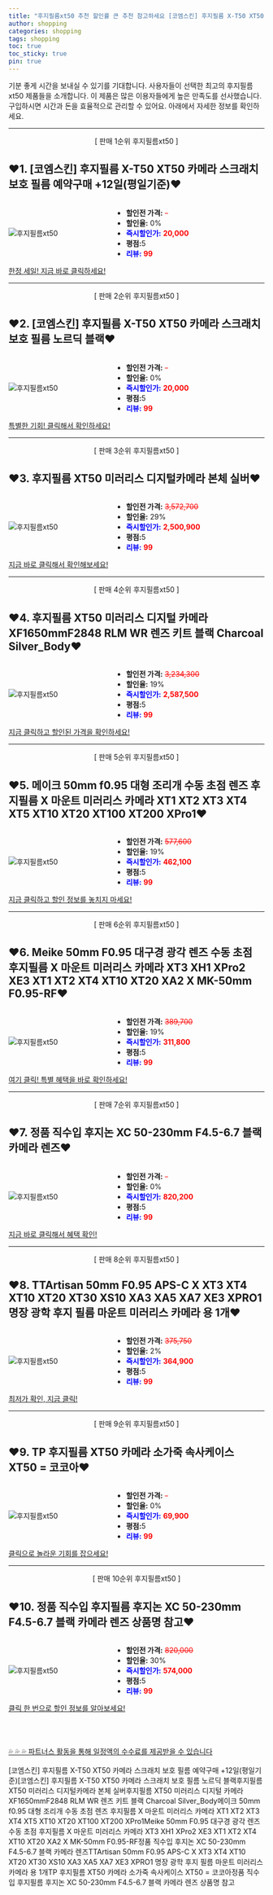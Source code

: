 ```yaml
---
title: "후지필름xt50 추천 할인률 큰 추천 참고하세요 [코엠스킨] 후지필름 X-T50 XT50 카메라"
author: shopping
categories: shopping
tags: shopping
toc: true
toc_sticky: true
pin: true
---
```

기분 좋게 시간을 보내실 수 있기를 기대합니다. 사용자들이 선택한 최고의 후지필름xt50 제품들을 소개합니다. 이 제품은 많은 이용자들에게 높은 만족도를 선사했습니다. 구입하시면 시간과 돈을 효율적으로 관리할 수 있어요. 아래에서 자세한 정보를 확인하세요.

---
<p class="toplist" style="margin: 0 auto; display: block; width: fit-content;">[ 판매 1순위 후지필름xt50 ]</p>

<h2><strong>❤️1. [코엠스킨] 후지필름 X-T50 XT50 카메라 스크래치 보호 필름 예약구매 +12일(평일기준)❤️</strong></h2>

<div style="display: flex; align-items: center;">
    <div style="flex: 0.4;">
        <img src="https://thumbnail6.coupangcdn.com/thumbnails/remote/230x230ex/image/vendor_inventory/4c53/46c65d548537a41f5ea6c7896320d09dd05e8e241bff59983e89c83516e0.png" alt="후지필름xt50" style="max-width: 100%;">
    </div>
    <div style="flex: 0.6; margin-left: 10px;">
        <ul>
            <li><strong>할인전 가격:</strong> <del style="color: red;">-</del></li>
            <li><strong>할인율:</strong> 0%</li>
            <li><span style='color:blue'><strong>즉시할인가:</strong></span> <span style='color:red'><strong>20,000</strong></span></li>
            <li><strong>평점:</strong>5</li>
            <li><span style='color:blue'><strong>리뷰:</strong></span> <span style='color:red'><strong>99</strong></span></li>
        </ul>
    </div>
</div>
<div class="center">
    <a href="https://William4Davisa.github.io?lptag=AF9450613&subid=githubio&pageKey=8207967222&traceid=V0-153&itemId=23548975656&vendorItemId=90575045810" class="myButton">
        한정 세일! 지금 바로 클릭하세요!
    </a>
</div>


---
<p class="toplist" style="margin: 0 auto; display: block; width: fit-content;">[ 판매 2순위 후지필름xt50 ]</p>

<h2><strong>❤️2. [코엠스킨] 후지필름 X-T50 XT50 카메라 스크래치 보호 필름 노르딕 블랙❤️</strong></h2>

<div style="display: flex; align-items: center;">
    <div style="flex: 0.4;">
        <img src="https://thumbnail8.coupangcdn.com/thumbnails/remote/230x230ex/image/vendor_inventory/cc0e/2f40ae46aa6c369e3d74486852104f300de13afe77aacb6c22eb1c243077.jpg" alt="후지필름xt50" style="max-width: 100%;">
    </div>
    <div style="flex: 0.6; margin-left: 10px;">
        <ul>
            <li><strong>할인전 가격:</strong> <del style="color: red;">-</del></li>
            <li><strong>할인율:</strong> 0%</li>
            <li><span style='color:blue'><strong>즉시할인가:</strong></span> <span style='color:red'><strong>20,000</strong></span></li>
            <li><strong>평점:</strong>5</li>
            <li><span style='color:blue'><strong>리뷰:</strong></span> <span style='color:red'><strong>99</strong></span></li>
        </ul>
    </div>
</div>
<div class="center">
    <a href="https://William4Davisa.github.io?lptag=AF9450613&subid=githubio&pageKey=8207978311&traceid=V0-153&itemId=23549038317&vendorItemId=90575045848" class="myButton">
        특별한 기회! 클릭해서 확인하세요!
    </a>
</div>


---
<p class="toplist" style="margin: 0 auto; display: block; width: fit-content;">[ 판매 3순위 후지필름xt50 ]</p>

<h2><strong>❤️3. 후지필름 XT50 미러리스 디지털카메라 본체 실버❤️</strong></h2>

<div style="display: flex; align-items: center;">
    <div style="flex: 0.4;">
        <img src="https://thumbnail9.coupangcdn.com/thumbnails/remote/230x230ex/image/vendor_inventory/c660/56185e3a54b045fd26520a47a113cae372907c2e7b4ac224db0de2b38eea.jpg" alt="후지필름xt50" style="max-width: 100%;">
    </div>
    <div style="flex: 0.6; margin-left: 10px;">
        <ul>
            <li><strong>할인전 가격:</strong> <del style="color: red;">3,572,700</del></li>
            <li><strong>할인율:</strong> 29%</li>
            <li><span style='color:blue'><strong>즉시할인가:</strong></span> <span style='color:red'><strong>2,500,900</strong></span></li>
            <li><strong>평점:</strong>5</li>
            <li><span style='color:blue'><strong>리뷰:</strong></span> <span style='color:red'><strong>99</strong></span></li>
        </ul>
    </div>
</div>
<div class="center">
    <a href="https://William4Davisa.github.io?lptag=AF9450613&subid=githubio&pageKey=8115646327&traceid=V0-153&itemId=23007946173&vendorItemId=90455077450" class="myButton">
        지금 바로 클릭해서 확인해보세요!
    </a>
</div>


---
<p class="toplist" style="margin: 0 auto; display: block; width: fit-content;">[ 판매 4순위 후지필름xt50 ]</p>

<h2><strong>❤️4. 후지필름 XT50 미러리스 디지털 카메라 XF1650mmF2848 RLM WR 렌즈 키트 블랙 Charcoal Silver_Body❤️</strong></h2>

<div style="display: flex; align-items: center;">
    <div style="flex: 0.4;">
        <img src="https://thumbnail9.coupangcdn.com/thumbnails/remote/230x230ex/image/vendor_inventory/6f7b/eae08eab7b6f444d46280f37cb502efd922ea62ea9c15e616ab6c915b429.jpg" alt="후지필름xt50" style="max-width: 100%;">
    </div>
    <div style="flex: 0.6; margin-left: 10px;">
        <ul>
            <li><strong>할인전 가격:</strong> <del style="color: red;">3,234,300</del></li>
            <li><strong>할인율:</strong> 19%</li>
            <li><span style='color:blue'><strong>즉시할인가:</strong></span> <span style='color:red'><strong>2,587,500</strong></span></li>
            <li><strong>평점:</strong>5</li>
            <li><span style='color:blue'><strong>리뷰:</strong></span> <span style='color:red'><strong>99</strong></span></li>
        </ul>
    </div>
</div>
<div class="center">
    <a href="https://William4Davisa.github.io?lptag=AF9450613&subid=githubio&pageKey=8219620741&traceid=V0-153&itemId=23621123610&vendorItemId=90671566297" class="myButton">
        지금 클릭하고 할인된 가격을 확인하세요!
    </a>
</div>


---
<p class="toplist" style="margin: 0 auto; display: block; width: fit-content;">[ 판매 5순위 후지필름xt50 ]</p>

<h2><strong>❤️5. 메이크 50mm f0.95 대형 조리개 수동 초점 렌즈 후지필름 X 마운트 미러리스 카메라 XT1 XT2 XT3 XT4 XT5 XT10 XT20 XT100 XT200 XPro1❤️</strong></h2>

<div style="display: flex; align-items: center;">
    <div style="flex: 0.4;">
        <img src="https://thumbnail9.coupangcdn.com/thumbnails/remote/230x230ex/image/vendor_inventory/72a6/3faf589caf4098ac29998385ea700f605c15ed3a589b1fc51fa77d10dc52.jpg" alt="후지필름xt50" style="max-width: 100%;">
    </div>
    <div style="flex: 0.6; margin-left: 10px;">
        <ul>
            <li><strong>할인전 가격:</strong> <del style="color: red;">577,600</del></li>
            <li><strong>할인율:</strong> 19%</li>
            <li><span style='color:blue'><strong>즉시할인가:</strong></span> <span style='color:red'><strong>462,100</strong></span></li>
            <li><strong>평점:</strong>5</li>
            <li><span style='color:blue'><strong>리뷰:</strong></span> <span style='color:red'><strong>99</strong></span></li>
        </ul>
    </div>
</div>
<div class="center">
    <a href="https://William4Davisa.github.io?lptag=AF9450613&subid=githubio&pageKey=7666516271&traceid=V0-153&itemId=20439440969&vendorItemId=90362721976" class="myButton">
        지금 클릭하고 할인 정보를 놓치지 마세요!
    </a>
</div>


---
<p class="toplist" style="margin: 0 auto; display: block; width: fit-content;">[ 판매 6순위 후지필름xt50 ]</p>

<h2><strong>❤️6. Meike 50mm F0.95 대구경 광각 렌즈 수동 초점 후지필름 X 마운트 미러리스 카메라 XT3 XH1 XPro2 XE3 XT1 XT2 XT4 XT10 XT20 XA2 X MK-50mm F0.95-RF❤️</strong></h2>

<div style="display: flex; align-items: center;">
    <div style="flex: 0.4;">
        <img src="https://thumbnail10.coupangcdn.com/thumbnails/remote/230x230ex/image/vendor_inventory/a3ea/a4883fd8aa7d1fa550511488555952958ccbb17670881a9a2c9e1bdfcb93.jpg" alt="후지필름xt50" style="max-width: 100%;">
    </div>
    <div style="flex: 0.6; margin-left: 10px;">
        <ul>
            <li><strong>할인전 가격:</strong> <del style="color: red;">389,700</del></li>
            <li><strong>할인율:</strong> 19%</li>
            <li><span style='color:blue'><strong>즉시할인가:</strong></span> <span style='color:red'><strong>311,800</strong></span></li>
            <li><strong>평점:</strong>5</li>
            <li><span style='color:blue'><strong>리뷰:</strong></span> <span style='color:red'><strong>99</strong></span></li>
        </ul>
    </div>
</div>
<div class="center">
    <a href="https://William4Davisa.github.io?lptag=AF9450613&subid=githubio&pageKey=7802825544&traceid=V0-153&itemId=21137146122&vendorItemId=89615218465" class="myButton">
        여기 클릭! 특별 혜택을 바로 확인하세요!
    </a>
</div>


---
<p class="toplist" style="margin: 0 auto; display: block; width: fit-content;">[ 판매 7순위 후지필름xt50 ]</p>

<h2><strong>❤️7. 정품 직수입 후지논 XC 50-230mm F4.5-6.7 블랙 카메라 렌즈❤️</strong></h2>

<div style="display: flex; align-items: center;">
    <div style="flex: 0.4;">
        <img src="https://thumbnail10.coupangcdn.com/thumbnails/remote/230x230ex/image/vendor_inventory/1d2a/93c3b1d472f0f2f91f0691fe469828fd20ae226230b47e6167a8eb010b5c.jpg" alt="후지필름xt50" style="max-width: 100%;">
    </div>
    <div style="flex: 0.6; margin-left: 10px;">
        <ul>
            <li><strong>할인전 가격:</strong> <del style="color: red;">-</del></li>
            <li><strong>할인율:</strong> 0%</li>
            <li><span style='color:blue'><strong>즉시할인가:</strong></span> <span style='color:red'><strong>820,200</strong></span></li>
            <li><strong>평점:</strong>5</li>
            <li><span style='color:blue'><strong>리뷰:</strong></span> <span style='color:red'><strong>99</strong></span></li>
        </ul>
    </div>
</div>
<div class="center">
    <a href="https://William4Davisa.github.io?lptag=AF9450613&subid=githubio&pageKey=7497374398&traceid=V0-153&itemId=19618466352&vendorItemId=89680532456" class="myButton">
        지금 바로 클릭해서 혜택 확인!
    </a>
</div>


---
<p class="toplist" style="margin: 0 auto; display: block; width: fit-content;">[ 판매 8순위 후지필름xt50 ]</p>

<h2><strong>❤️8. TTArtisan 50mm F0.95 APS-C X XT3 XT4 XT10 XT20 XT30 XS10 XA3 XA5 XA7 XE3 XPRO1 명장 광학 후지 필름 마운트 미러리스 카메라 용 1개❤️</strong></h2>

<div style="display: flex; align-items: center;">
    <div style="flex: 0.4;">
        <img src="https://thumbnail9.coupangcdn.com/thumbnails/remote/230x230ex/image/vendor_inventory/9ab5/98f30a1247195e583b6a8fdd7cfc93f3f09ad66bcc00665f7614c90a4712.jpg" alt="후지필름xt50" style="max-width: 100%;">
    </div>
    <div style="flex: 0.6; margin-left: 10px;">
        <ul>
            <li><strong>할인전 가격:</strong> <del style="color: red;">375,750</del></li>
            <li><strong>할인율:</strong> 2%</li>
            <li><span style='color:blue'><strong>즉시할인가:</strong></span> <span style='color:red'><strong>364,900</strong></span></li>
            <li><strong>평점:</strong>5</li>
            <li><span style='color:blue'><strong>리뷰:</strong></span> <span style='color:red'><strong>99</strong></span></li>
        </ul>
    </div>
</div>
<div class="center">
    <a href="https://William4Davisa.github.io?lptag=AF9450613&subid=githubio&pageKey=7476299750&traceid=V0-153&itemId=19518796211&vendorItemId=90579089307" class="myButton">
        최저가 확인, 지금 클릭!
    </a>
</div>


---
<p class="toplist" style="margin: 0 auto; display: block; width: fit-content;">[ 판매 9순위 후지필름xt50 ]</p>

<h2><strong>❤️9. TP 후지필름 XT50 카메라 소가죽 속사케이스 XT50 = 코코아❤️</strong></h2>

<div style="display: flex; align-items: center;">
    <div style="flex: 0.4;">
        <img src="https://thumbnail10.coupangcdn.com/thumbnails/remote/230x230ex/image/vendor_inventory/d901/e402a9146820d96d2b0181f148ffdb5a8943c05e7c42e00a29e70c59af97.png" alt="후지필름xt50" style="max-width: 100%;">
    </div>
    <div style="flex: 0.6; margin-left: 10px;">
        <ul>
            <li><strong>할인전 가격:</strong> <del style="color: red;">-</del></li>
            <li><strong>할인율:</strong> 0%</li>
            <li><span style='color:blue'><strong>즉시할인가:</strong></span> <span style='color:red'><strong>69,900</strong></span></li>
            <li><strong>평점:</strong>5</li>
            <li><span style='color:blue'><strong>리뷰:</strong></span> <span style='color:red'><strong>99</strong></span></li>
        </ul>
    </div>
</div>
<div class="center">
    <a href="https://William4Davisa.github.io?lptag=AF9450613&subid=githubio&pageKey=8190260963&traceid=V0-153&itemId=23436577311&vendorItemId=90463469464" class="myButton">
        클릭으로 놀라운 기회를 잡으세요!
    </a>
</div>


---
<p class="toplist" style="margin: 0 auto; display: block; width: fit-content;">[ 판매 10순위 후지필름xt50 ]</p>

<h2><strong>❤️10. 정품 직수입 후지필름 후지논 XC 50-230mm F4.5-6.7 블랙 카메라 렌즈 상품명 참고❤️</strong></h2>

<div style="display: flex; align-items: center;">
    <div style="flex: 0.4;">
        <img src="https://thumbnail9.coupangcdn.com/thumbnails/remote/230x230ex/image/vendor_inventory/b886/205f663aae22d98a325766b5c9a6f4cbc21a0093c4c74ef39298d9e2c3ec.jpg" alt="후지필름xt50" style="max-width: 100%;">
    </div>
    <div style="flex: 0.6; margin-left: 10px;">
        <ul>
            <li><strong>할인전 가격:</strong> <del style="color: red;">820,000</del></li>
            <li><strong>할인율:</strong> 30%</li>
            <li><span style='color:blue'><strong>즉시할인가:</strong></span> <span style='color:red'><strong>574,000</strong></span></li>
            <li><strong>평점:</strong>5</li>
            <li><span style='color:blue'><strong>리뷰:</strong></span> <span style='color:red'><strong>99</strong></span></li>
        </ul>
    </div>
</div>
<div class="center">
    <a href="https://William4Davisa.github.io?lptag=AF9450613&subid=githubio&pageKey=7497368583&traceid=V0-153&itemId=19618437508&vendorItemId=87977809615" class="myButton">
        클릭 한 번으로 할인 정보를 알아보세요!
    </a>
</div>

<br><br><br>[💦 💦 💦 파트너스 활동을 통해 일정액의 수수료를 제공받을 수 있습니다](https://link.coupang.com/a/bcpT2c)<br><br>[코엠스킨] 후지필름 X-T50 XT50 카메라 스크래치 보호 필름 예약구매 +12일(평일기준)[코엠스킨] 후지필름 X-T50 XT50 카메라 스크래치 보호 필름 노르딕 블랙후지필름 XT50 미러리스 디지털카메라 본체 실버후지필름 XT50 미러리스 디지털 카메라 XF1650mmF2848 RLM WR 렌즈 키트 블랙 Charcoal Silver_Body메이크 50mm f0.95 대형 조리개 수동 초점 렌즈 후지필름 X 마운트 미러리스 카메라 XT1 XT2 XT3 XT4 XT5 XT10 XT20 XT100 XT200 XPro1Meike 50mm F0.95 대구경 광각 렌즈 수동 초점 후지필름 X 마운트 미러리스 카메라 XT3 XH1 XPro2 XE3 XT1 XT2 XT4 XT10 XT20 XA2 X MK-50mm F0.95-RF정품 직수입 후지논 XC 50-230mm F4.5-6.7 블랙 카메라 렌즈TTArtisan 50mm F0.95 APS-C X XT3 XT4 XT10 XT20 XT30 XS10 XA3 XA5 XA7 XE3 XPRO1 명장 광학 후지 필름 마운트 미러리스 카메라 용 1개TP 후지필름 XT50 카메라 소가죽 속사케이스 XT50 = 코코아정품 직수입 후지필름 후지논 XC 50-230mm F4.5-6.7 블랙 카메라 렌즈 상품명 참고